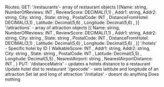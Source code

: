 Routes:
GET:
'/restaurants'- array of restaurant objects
[{Name: string,
NumberOfReviews: INT ,
ReviewScore: DECIMAL(1,1) ,
Addr1: string,
Addr2: string,
City: string ,
State: string ,
PostalCode: INT ,
DistanceFromHotel: DECIMAL(3,1) ,
Latitude: Decimal(5,6) ,
Longitude: Decimal(5,6) ,
}]
'/attractions' - array of attraction objects
[{
Name: string,
NumberOfReviews: INT ,
ReviewScore: DECIMAL(1,1) ,
Addr1: string,
Addr2: string,
City: string ,
State: string ,
PostalCode: INT ,
DistanceFromHotel: DECIMAL(3,1) ,
Latitude: Decimal(5,6) ,
Longitude: Decimal(5,6) ,
}]
'/hotels' - Specific hotel by ID
{
WalkableScore: INT ,
Addr1: string,
Addr2: string,
City: string ,
State: string ,
PostalCode: INT ,
Latitude: Decimal(5,5) ,
Longitude: Decimal(5,5) ,
NearestAirport: string ,
NearestAirportDistance: INT ,
}
PUT:
'/distanceMatrix' - updates a hotels distance to a restaurant
Update hotel dist to restaurant
'/geocode' - sets lattitute and longitude of an attraction
Set lat and long of attraction
'/initialize' - doesnt do anything
Does nothing
